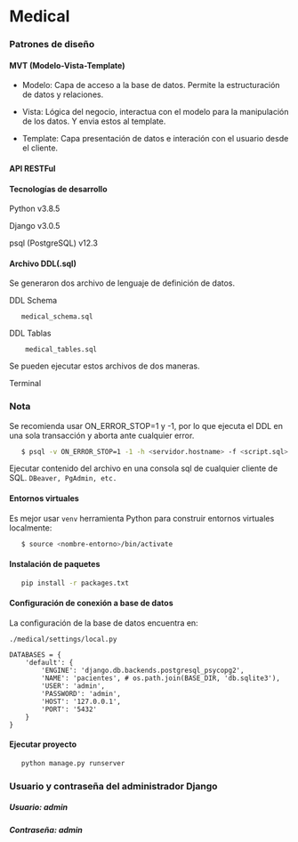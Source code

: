 
# Medical

### Patrones de diseño 

#### MVT (Modelo-Vista-Template)

* Modelo: Capa de acceso a la base de datos. Permite la estructuración de datos y relaciones.

* Vista: Lógica del negocio, interactua con el modelo para la manipulación de los datos. Y envia estos al template.

* Template: Capa presentación de datos e interación con el usuario desde el cliente.

#### API RESTFul

#### Tecnologías de desarrollo

Python v3.8.5

Django v3.0.5

psql (PostgreSQL) v12.3

#### Archivo DDL(.sql)

Se generaron dos archivo de lenguaje de definición de datos.

DDL Schema

```
   medical_schema.sql
```

DDL Tablas

```
    medical_tables.sql
```

Se pueden ejecutar estos archivos de dos maneras.

Terminal

### Nota

Se recomienda usar ON_ERROR_STOP=1 y -1, por lo que ejecuta el DDL en una sola transacción y aborta ante cualquier error.

```sh
   $ psql -v ON_ERROR_STOP=1 -1 -h <servidor.hostname> -f <script.sql> <basededatos>
```

Ejecutar contenido del archivo en una consola sql de cualquier cliente de SQL. ``` DBeaver, PgAdmin, etc. ```

#### Entornos virtuales

Es mejor usar ``` venv ``` herramienta Python para construir entornos virtuales localmente:

```sh 
   $ source <nombre-entorno>/bin/activate
```

#### Instalación de paquetes

``` sh
   pip install -r packages.txt
```

#### Configuración de conexión a base de datos

La configuración de la base de datos encuentra en:

```
./medical/settings/local.py
```

```
DATABASES = {
    'default': {
        'ENGINE': 'django.db.backends.postgresql_psycopg2',
        'NAME': 'pacientes', # os.path.join(BASE_DIR, 'db.sqlite3'),
        'USER': 'admin',
        'PASSWORD': 'admin',
        'HOST': '127.0.0.1',
        'PORT': '5432'
    }
}
```

#### Ejecutar proyecto

```sh
   python manage.py runserver
```

### Usuario y contraseña del administrador Django

##### Usuario: admin
##### Contraseña: admin